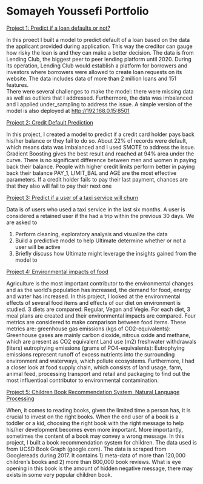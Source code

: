 # __Somayeh Youssefi Portfolio__

[Project 1: Predict if a loan defaults or not?](somayehY/LoanDefaultPrediction (github.com))


In this proect I built a model to predict default of a loan based on the data the applicant provided during application. This way the creditor can gauge how risky the loan is and they can make a better decision. 
The data is from Lending Club, the biggest peer to peer lending platform until 2020. During its operation, Lending Club would establish a platform for borrowers and investors where borrowers were allowed to create loan requests on its website. The data includes data of more than 2 million loans and 151 features.  
There were several challenges to make the model: there were missing data as well as outliers that I addressed. Furthermore, the data was imbalanced and I applied under_sampling to address the issue.
A simple version of the model is also deployed at http://192.168.0.15:8501


[Project 2: Credit Default Prediction](https://github.com/somayehY/CreditDefaultPrediction)


In this project, I created a model to predict if a credit card holder pays back his/her balance or they fail to do so.
About 22% of records were default, which means data was imbalanced and I used SMOTE to address the issue.
Gradient Boosting gives the best result and reached at 94% area under the curve.
There is no significant difference between men and women in paying back their balance.
People with higher credit limits perform better in paying back their balance
PAY_1, LIMIT_BAL and AGE are the most effective parameters.
If a credit holder fails to pay their last payment, chances are that they also will fail to pay their next one


[Project 3: Predict if a user of a taxi service will churn](https://github.com/somayehY/Time_Series_Ultimate_Challenge)


Data is of users who used a taxi service in the last six months. A user is considered a retained user if the had a trip within the previous 30 days. We are asked to
1.	Perform cleaning, exploratory analysis and visualize the data
2.	Build a predictive model to help Ultimate determine whether or not a user will be active
3.	Briefly discuss how Ultimate might leverage the insights gained from the model to

[Project 4: Environmental impacts of food](https://github.com/somayehY/Environmental-Impact--of-Food)


Agriculture is the most important contributor to the environmental changes and as the world’s population has increased, the demand for food, energy and water has increased. In this project, I looked at the environmental effects of several food items and effects of our diet on environment is studied. 3 diets are compared: Regular, Vegan and Vegie. For each diet, 3 meal plans are created and their environmental impacts are compared.
Four metrics are considered to make comparison between food items. These metrics are:
greenhouse gas emissions (kgs of CO2-equivalents): Greenhouse gases are mainly carbon dioxide, nitrous oxide and methane, which are present as CO2 equivalent
Land use (m2)
freshwater withdrawals (liters)
eutrophying emissions (grams of PO4-equivalents): Eutrophying emissions represent runoff of excess nutrients into the surrounding environment and waterways, which pollute ecosystems.
Furthermore, I had a closer look at food supply chain, which consists of land usage, farm, animal feed, processing transport and retail and packaging to find out the most influentioal contributor to environmental contamination.


[Project 5: Children Book Recommendation System, Natural Language Processing](https://github.com/somayehY/Children-Book-Recommendation-system)

When, it comes to reading books, given the limited time a person has, it is crucial to invest on the right books. When the end user of a book is a toddler or a kid, choosing the right book with the right message to help his/her development becomes even more important. More importantly, sometimes the content of a book may convey a wrong message. In this project, I built a book recommendation system for children. The data used is from UCSD Book Graph (google.com). The data is scraped from Googlereads during 2017. It contains 1) meta-data of more than 120,000 children’s books and 2) more than 800,000 book reviews. 
What is eye opening in this book is the amount of hidden negative message, there may exists in some very popular children book.





